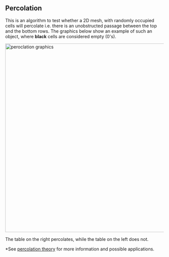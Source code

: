 ## Percolation

This is an algorithm to test whether a 2D mesh, with randomly occupied cells will percolate i.e. there is an unobstructed passage between the top and the bottom rows. The graphics below show an example of such an object, where **black** cells are considered empty (0's).

<img src="https://github.com/cvb0rg/percolation-/blob/master/percolationGraphics.png" alt="peroclation graphics" width="600px">

The table on the right percolates, while the table on the left does not.




*See [percolation theory](https://en.wikipedia.org/wiki/Percolation_theory) for more information and possible applications.



